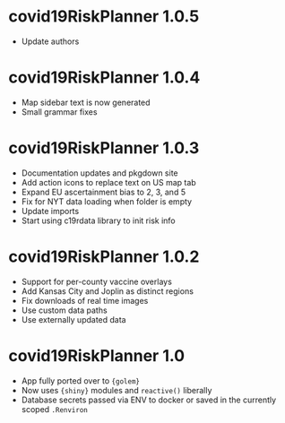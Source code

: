 # covid19RiskPlanner 1.0.5

* Update authors

# covid19RiskPlanner 1.0.4

* Map sidebar text is now generated 
* Small grammar fixes


# covid19RiskPlanner 1.0.3

* Documentation updates and pkgdown site
* Add action icons to replace text on US map tab
* Expand EU ascertainment bias to 2, 3, and 5
* Fix for NYT data loading when folder is empty
* Update imports
* Start using c19rdata library to init risk info


# covid19RiskPlanner 1.0.2

* Support for per-county vaccine overlays
* Add Kansas City and Joplin as distinct regions
* Fix downloads of real time images
* Use custom data paths
* Use externally updated data


# covid19RiskPlanner 1.0

* App fully ported over to `{golem}`
* Now uses `{shiny}` modules and `reactive()` liberally
* Database secrets passed via ENV to docker or saved in the currently scoped `.Renviron`
